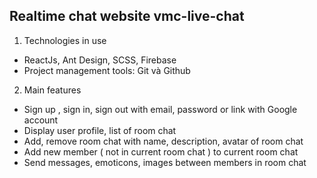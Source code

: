 ## Realtime chat website vmc-live-chat

1. Technologies in use
- ReactJs, Ant Design, SCSS, Firebase
- Project management tools: Git và Github
2. Main features
- Sign up , sign in, sign out with email, password or link with Google account
- Display user profile, list of room chat
- Add, remove room chat with name, description, avatar of room chat
- Add new member ( not in current room chat ) to current room chat
- Send messages, emoticons, images between members in room chat
